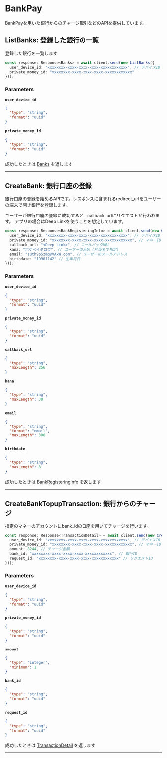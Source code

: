 # BankPay
BankPayを用いた銀行からのチャージ取引などのAPIを提供しています。


<a name="list-banks"></a>
## ListBanks: 登録した銀行の一覧
登録した銀行を一覧します

```typescript
const response: Response<Banks> = await client.send(new ListBanks({
  user_device_id: "xxxxxxxx-xxxx-xxxx-xxxx-xxxxxxxxxxxx", // デバイスID
  private_money_id: "xxxxxxxx-xxxx-xxxx-xxxx-xxxxxxxxxxxx"
}));
```



### Parameters
**`user_device_id`** 
  


```json
{
  "type": "string",
  "format": "uuid"
}
```

**`private_money_id`** 
  


```json
{
  "type": "string",
  "format": "uuid"
}
```



成功したときは
[Banks](./responses.md#banks)
を返します



---


<a name="create-bank"></a>
## CreateBank: 銀行口座の登録
銀行口座の登録を始めるAPIです。レスポンスに含まれるredirect_urlをユーザーの端末で開き銀行を登録します。

ユーザーが銀行口座の登録に成功すると、callback_urlにリクエストが行われます。
アプリの場合はDeep Linkを使うことを想定しています。


```typescript
const response: Response<BankRegisteringInfo> = await client.send(new CreateBank({
  user_device_id: "xxxxxxxx-xxxx-xxxx-xxxx-xxxxxxxxxxxx", // デバイスID
  private_money_id: "xxxxxxxx-xxxx-xxxx-xxxx-xxxxxxxxxxxx", // マネーID
  callback_url: "<Deep Link>", // コールバックURL
  kana: "ポケペイタロウ", // ユーザーの氏名 (片仮名で指定)
  email: "suth9pSzmq@VAxW.com", // ユーザーのメールアドレス
  birthdate: "19901142" // 生年月日
}));
```



### Parameters
**`user_device_id`** 
  


```json
{
  "type": "string",
  "format": "uuid"
}
```

**`private_money_id`** 
  


```json
{
  "type": "string",
  "format": "uuid"
}
```

**`callback_url`** 
  


```json
{
  "type": "string",
  "maxLength": 256
}
```

**`kana`** 
  


```json
{
  "type": "string",
  "maxLength": 30
}
```

**`email`** 
  


```json
{
  "type": "string",
  "format": "email",
  "maxLength": 300
}
```

**`birthdate`** 
  


```json
{
  "type": "string",
  "maxLength": 8
}
```



成功したときは
[BankRegisteringInfo](./responses.md#bank-registering-info)
を返します



---


<a name="create-bank-topup-transaction"></a>
## CreateBankTopupTransaction: 銀行からのチャージ
指定のマネーのアカウントにbank_idの口座を用いてチャージを行います。

```typescript
const response: Response<TransactionDetail> = await client.send(new CreateBankTopupTransaction({
  user_device_id: "xxxxxxxx-xxxx-xxxx-xxxx-xxxxxxxxxxxx", // デバイスID
  private_money_id: "xxxxxxxx-xxxx-xxxx-xxxx-xxxxxxxxxxxx", // マネーID
  amount: 8244, // チャージ金額
  bank_id: "xxxxxxxx-xxxx-xxxx-xxxx-xxxxxxxxxxxx", // 銀行ID
  request_id: "xxxxxxxx-xxxx-xxxx-xxxx-xxxxxxxxxxxx" // リクエストID
}));
```



### Parameters
**`user_device_id`** 
  


```json
{
  "type": "string",
  "format": "uuid"
}
```

**`private_money_id`** 
  


```json
{
  "type": "string",
  "format": "uuid"
}
```

**`amount`** 
  


```json
{
  "type": "integer",
  "minimum": 1
}
```

**`bank_id`** 
  


```json
{
  "type": "string",
  "format": "uuid"
}
```

**`request_id`** 
  


```json
{
  "type": "string",
  "format": "uuid"
}
```



成功したときは
[TransactionDetail](./responses.md#transaction-detail)
を返します



---



